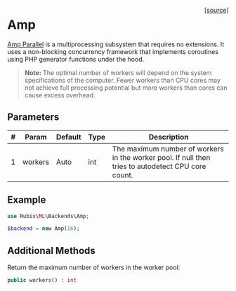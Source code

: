 <span style="float:right;"><a href="https://github.com/RubixML/ML/blob/master/src/Backends/Amp.php">[source]</a></span>

# Amp
[Amp Parallel](https://amphp.org/parallel/) is a multiprocessing subsystem that requires no extensions. It uses a non-blocking concurrency framework that implements coroutines using PHP generator functions under the hood.

> **Note:** The optimal number of workers will depend on the system specifications of the computer. Fewer workers than CPU cores may not achieve full processing potential but more workers than cores can cause excess overhead.

## Parameters
| # | Param | Default | Type | Description |
|---|---|---|---|---|
| 1 | workers | Auto | int | The maximum number of workers in the worker pool. If null then tries to autodetect CPU core count. |

## Example
```php
use Rubix\ML\Backends\Amp;

$backend = new Amp(16);
```

## Additional Methods
Return the maximum number of workers in the worker pool:
```php
public workers() : int
```